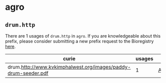 # agro

## `drum.http`

There are 1 usages of `drum.http` in `agro`.
If you are knowledgeable about this prefix, please consider submitting a new prefix
request to the Bioregistry [here](https://github.com/biopragmatics/bioregistry/issues/new?assignees=cthoyt&labels=New%2CPrefix&template=new-prefix.yml&title=%5BResource%5D%3A%20drum.http).

| curie                                                          |   usages | nodes                                                         |
|----------------------------------------------------------------|----------|---------------------------------------------------------------|
| drum.http://www.kvkimphalwest.org/images/paddy-drum-seeder.pdf |        1 | [AGRO:00000397](http://purl.obolibrary.org/obo/AGRO_00000397) |

